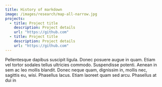 ```yaml
---
title: History of markdown
image: /images/research/map-all-narrow.jpg
projects:
  - title: Project title
    description: Project details
    url: "https://github.com"
  - title: Project title
    description: Project details
    url: "https://github.com"
---
```


Pellentesque dapibus suscipit ligula.  Donec posuere augue in quam.  Etiam vel
tortor sodales tellus ultricies commodo.  Suspendisse potenti.  Aenean in sem ac
leo mollis blandit.  Donec neque quam, dignissim in, mollis nec, sagittis eu,
wisi.  Phasellus lacus.  Etiam laoreet quam sed arcu.  Phasellus at dui in
